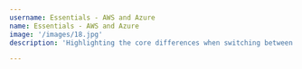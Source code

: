 ```yaml
---
username: Essentials - AWS and Azure
name: Essentials - AWS and Azure
image: '/images/18.jpg'
description: 'Highlighting the core differences when switching between clouds'

---
```

